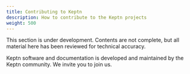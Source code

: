 ```yaml
---
title: Contributing to Keptn
description: How to contribute to the Keptn projects
weight: 500
---
```


This section is under development.
Contents are not complete,
but all material here has been reviewed for technical accuracy.

Keptn software and documentation
is developed and maintained by the Keptn community.
We invite you to join us.

